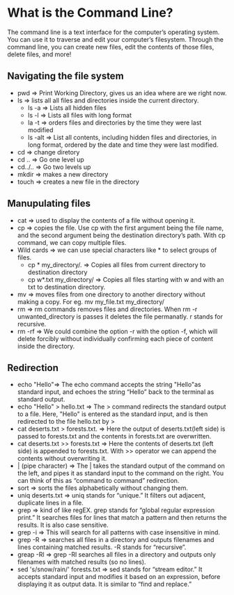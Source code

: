 # What is the Command Line?
The command line is a text interface for the computer’s operating system. 
You can use it to traverse and edit your computer’s filesystem. Through the command line, you can create new files, edit the contents of those files, delete files, and more!

## Navigating the file system

* pwd => Print Working Directory, gives us an idea where are we right now.
* ls => lists all all files and directories inside the current directory.
  * ls -a => Lists all hidden files
  * ls -l => Lists all files with long format
  * la -t => orders files and directories by the time they were last modified
  * ls -alt => List all contents, including hidden files and directories, in long format, ordered by the date and time they were last modified.
* cd => change diretory
* cd .. => Go one level up
* cd../.. => Go two levels up
* mkdir => makes a new directory
* touch => creates a new file in the directory

## Manupulating files
* cat => used to display the contents of a file without opening it.
* cp => copies the file. Use cp with the first argument being the file name, and the second argument being the destination directory’s path. With cp command, we can copy multiple files.
* Wild cards => we can use special characters like * to select groups of files. 
    * cp * my_directory/.   => Copies all files from current directory to destination directory
    * cp w*.txt my_directory/ => Copies all files starting with w and with an txt to destination directory.
* mv => moves files from one directory to another directory without making a copy. For eg. mv my_file.txt my_directory/ 
* rm => rm commands removes files and directories. When rm -r unwanted_directory is passes it deletes the file permanatly. r stands for recursive. 
* rm -rf => We could combine the option -r with the option -f, which will delete forcibly without individually confirming each piece of content inside the directory.

## Redirection
* echo "Hello"=> The echo command accepts the string "Hello"as standard input, and echoes the string “Hello” back to the terminal as standard output.
* echo "Hello" > hello.txt => The > command redirects the standard output to a file. Here, "Hello" is entered as the standard input, and is then redirected to the file hello.txt by >
* cat deserts.txt > forests.txt. => Here the output of deserts.txt(left side) is passed to forests.txt and the contents in forests.txt are overwritten.
* cat deserts.txt >> forests.txt => Here the contents of deserts.txt (left side) is appended to forests.txt. With >> operator we can append the contents without overwriting it.
* | (pipe character) => The | takes the standard output of the command on the left, and pipes it as standard input to the command on the right. You can think of this as “command to command” redirection.
* sort => sorts the files alphabetically without changing them.
* uniq deserts.txt => uniq stands for “unique.” It filters out adjacent, duplicate lines in a file.
* grep => kind of like regEX. grep stands for “global regular expression print.” It searches files for lines that match a pattern and then returns the results. It is also case sensitive.  
* grep -i => This will search for all patterns with case insensitive in mind. 
* grep -R  => searches all files in a directory and outputs filenames and lines containing matched results. -R stands for “recursive”. 
* greap -Rl => grep -Rl searches all files in a directory and outputs only filenames with matched results (so no lines).
* sed 's/snow/rain/' forests.txt  => sed stands for “stream editor.” It accepts standard input and modifies it based on an expression, before displaying it as output data. It is similar to “find and replace.”

